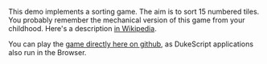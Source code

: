 This demo implements a sorting game. The aim is to sort 15 numbered tiles. 
You probably remember the mechanical version of this
game from your childhood. Here's a description [in Wikipedia](http://en.wikipedia.org/wiki/15_puzzle).

You can play the [game directly here on github](http://htmlpreview.github.com/?https://github.com/dukescript/dukescript-demos/blob/master/fifteen/public_html/index.html), as DukeScript
applications also run in the Browser.
